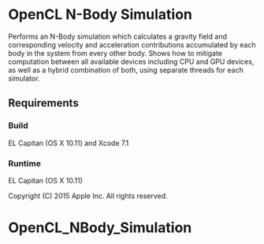 # OpenCL N-Body Simulation

Performs an N-Body simulation which calculates a gravity field and corresponding velocity and acceleration contributions accumulated by each body in the system from every other body.  Shows how to mitigate computation between all available devices including CPU and GPU devices, as well as a hybrid combination of both, using separate threads for each simulator.

## Requirements

### Build

EL Capitan (OS X 10.11) and Xcode 7.1

### Runtime

EL Capitan (OS X 10.11)

Copyright (C) 2015 Apple Inc. All rights reserved.
# OpenCL_NBody_Simulation
